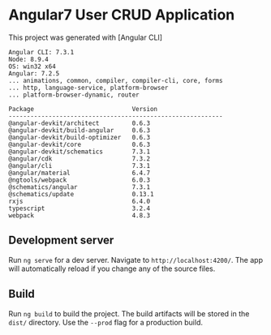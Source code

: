 # Angular7 User CRUD Application

This project was generated with [Angular CLI]

```
Angular CLI: 7.3.1
Node: 8.9.4
OS: win32 x64
Angular: 7.2.5
... animations, common, compiler, compiler-cli, core, forms
... http, language-service, platform-browser
... platform-browser-dynamic, router

Package                           Version
-----------------------------------------------------------
@angular-devkit/architect         0.6.3
@angular-devkit/build-angular     0.6.3
@angular-devkit/build-optimizer   0.6.3
@angular-devkit/core              0.6.3
@angular-devkit/schematics        7.3.1
@angular/cdk                      7.3.2
@angular/cli                      7.3.1
@angular/material                 6.4.7
@ngtools/webpack                  6.0.3
@schematics/angular               7.3.1
@schematics/update                0.13.1
rxjs                              6.4.0
typescript                        3.2.4
webpack                           4.8.3

```
## Development server

Run `ng serve` for a dev server. Navigate to `http://localhost:4200/`. The app will automatically reload if you change any of the source files.


## Build

Run `ng build` to build the project. The build artifacts will be stored in the `dist/` directory. Use the `--prod` flag for a production build.

